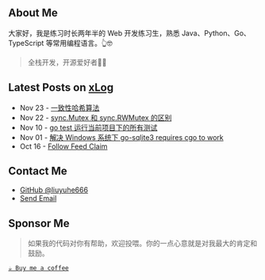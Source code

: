 ## About Me

大家好，我是练习时长两年半的 Web 开发练习生，熟悉 Java、Python、Go、TypeScript 等常用编程语言。👆🤓

> 全栈开发，开源爱好者🧑‍💻

## Latest Posts on [xLog](https://hellolyh.xlog.app)

<!-- feed start -->
- Nov 23 - [一致性哈希算法](https://xlog.app/api/redirection?characterId=59997&noteId=80)
- Nov 22 - [sync.Mutex 和 sync.RWMutex 的区别](https://xlog.app/api/redirection?characterId=59997&noteId=79)
- Nov 10 - [go test 运行当前项目下的所有测试](https://xlog.app/api/redirection?characterId=59997&noteId=78)
- Nov 01 - [解决 Windows 系统下 go-sqlite3 requires cgo to work](https://xlog.app/api/redirection?characterId=59997&noteId=77)
- Oct 16 - [Follow Feed Claim](https://xlog.app/api/redirection?characterId=59997&noteId=74)
<!-- feed end -->

## Contact Me

- [GitHub @liuyuhe666](https://github.com/liuyuhe666)
- [Send Email](mailto:cnliuyuhe@gmail.com)

## Sponsor Me

> 如果我的代码对你有帮助，欢迎投喂。你的一点心意就是对我最大的肯定和鼓励。

[`☕ Buy me a coffee`](https://github.com/lyh-gzh/buy-me-a-coffee)

<!--
## Hi there 👋

**Here are some ideas to get you started:**

🙋‍♀️ A short introduction - what is your organization all about?
🌈 Contribution guidelines - how can the community get involved?
👩‍💻 Useful resources - where can the community find your docs? Is there anything else the community should know?
🍿 Fun facts - what does your team eat for breakfast?
🧙 Remember, you can do mighty things with the power of [Markdown](https://docs.github.com/github/writing-on-github/getting-started-with-writing-and-formatting-on-github/basic-writing-and-formatting-syntax)
-->
